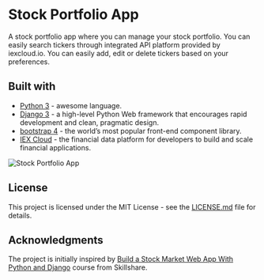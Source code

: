 # Stock Portfolio App

A stock portfolio app where you can manage your stock portfolio.
You can easily search tickers through integrated API platform provided by iexcloud.io.
You can easily add, edit or delete tickers based on your preferences.

## Built with
+ [Python 3](https://www.python.org/) - awesome language.
+ [Django 3](https://www.djangoproject.com/) - a high-level Python Web framework that encourages rapid development and clean, pragmatic design.
+ [bootstrap 4](https://getbootstrap.com/) - the world’s most popular front-end component library.
+ [IEX Cloud](https://iexcloud.io/) - the financial data platform for developers to build and scale financial applications.

![Stock Portfolio App](https://raw.githubusercontent.com/ptyadana/django-WEB-stock-portfolio-management/master/screenshot.png)

## License
This project is licensed under the MIT License - see the [LICENSE.md](LICENSE.md) file for details.

## Acknowledgments
The project is initially inspired by [Build a Stock Market Web App With Python and Django](https://www.skillshare.com/classes/Build-a-Stock-Market-Web-App-With-Python-and-Django/1109468527) course from Skillshare.